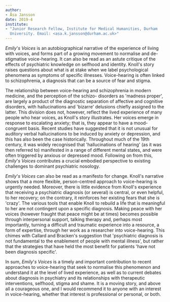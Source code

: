 ```yaml
---
author:
- Åsa Jansson
date: 2019-4
institute:
- "Junior Research Fellow, Institute for Medical Humanities, Durham
  University. Email: <asa.k.jansson@durham.ac.uk>"
---
```


*Emily*\'*s Voices* is an autobiographical narrative of the experience
of living with voices, and forms part of a growing movement to normalise
and de-stigmatise voice-hearing. It can also be read as an astute
critique of the effects of psychiatric knowledge on selfhood and
identity. Knoll\'s story raises questions about what is at stake when we
label psychological phenomena as symptoms of specific illnesses.
Voice-hearing is often linked to schizophrenia, a diagnosis that can be
a source of fear and stigma.

The relationship between voice-hearing and schizophrenia in modern
medicine, and the perception of the schizo- disorders as 'madness
proper', are largely a product of the diagnostic separation of affective
and cognitive disorders, with hallucinations and 'bizarre' delusions
chiefly assigned to the latter. This division does not, however, reflect
the lived experience of many people who hear voices, as Knoll\'s story
illustrates. Her voices emerge in response to escalating anxiety; that
is, they appear to have a mood-congruent basis. Recent studies have
suggested that it is not unusual for auditory verbal hallucinations to
be induced by anxiety or depression, and this has also been the case
historically. Throughout much of the 19th century, it was widely
recognised that 'hallucinations of hearing' (as it was then referred to)
manifested in a range of different mental states, and were often
triggered by anxious or depressed mood. Following on from this,
*Emily*\'*s Voices* contributes a crucial embodied perspective to
existing challenges to dominant psychiatric nosology.

*Emily*\'*s Voices* can also be read as a manifesto for change. Knoll\'s
narrative shows that a more flexible, person-centred approach to
voice-hearing is urgently needed. Moreover, there is little evidence
from Knoll\'s experience that receiving a psychiatric diagnosis (or
several) is central, or even helpful, to her recovery; on the contrary,
it reinforces her existing fears that she is 'crazy'. The various tools
that enable Knoll to rebuild a life that is meaningful to her are not
contingent upon a specific diagnosis. Making peace with her voices
(however fraught that peace might be at times) becomes possible through
interpersonal support, talking therapy and, perhaps most importantly,
turning a difficult and traumatic experience into a resource, a form of
expertise, through her work as a researcher into voice-hearing. This
chimes with Callard and Bracken\'s suggestion that 'psychiatric
diagnosis is not fundamental to the enablement of people with mental
illness', but rather that the strategies that have held the most benefit
for patients 'have not been diagnosis specific'.

In sum, *Emily*\'*s Voices* is a timely and important contribution to
recent approaches to voice-hearing that seek to normalise this
phenomenon and understand it at the level of lived experience, as well
as to current debates about diagnosis in psychiatry and its
relationships with therapeutic interventions, selfhood, stigma and
shame. It is a moving story, and above all a courageous one, and I would
recommend it to anyone with an interest in voice-hearing, whether that
interest is professional or personal, or both.
